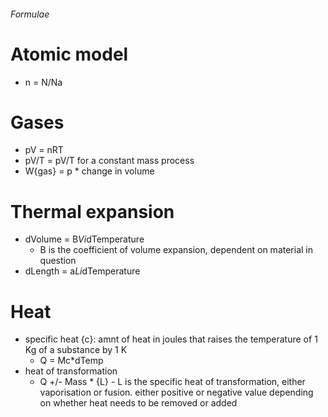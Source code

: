 ###### Formulae

# Atomic model
- n = N/Na

# Gases
- pV = nRT
- pV/T = pV/T for a constant mass process
- W{gas} = p * change in volume

# Thermal expansion
- dVolume = B*Vi*dTemperature
    + B is the coefficient of volume expansion, dependent on material in question
- dLength = a*Li*dTemperature

# Heat
- specific heat {c}: amnt of heat in joules that raises the temperature of 1 Kg of a substance by 1 K
    + Q = Mc*dTemp
- heat of transformation
    + Q +/- Mass * {L} - L is the specific heat of transformation, either vaporisation or fusion. either positive or negative value depending on whether heat needs to be removed or added